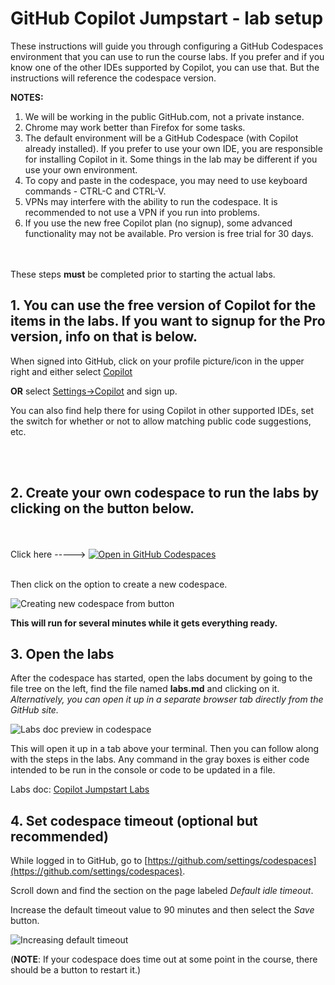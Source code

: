 # GitHub Copilot Jumpstart - lab setup

These instructions will guide you through configuring a GitHub Codespaces environment that you can use to run the course labs. 
If you prefer and if you know one of the other IDEs supported by Copilot, you can use that. But the instructions will reference the codespace version.

**NOTES:**
1. We will be working in the public GitHub.com, not a private instance.
2. Chrome may work better than Firefox for some tasks.
3. The default environment will be a GitHub Codespace (with Copilot already installed). If you prefer to use your own IDE, you are responsible for installing Copilot in it. Some things in the lab may be different if you use your own environment.
4. To copy and paste in the codespace, you may need to use keyboard commands - CTRL-C and CTRL-V.
5. VPNs may interfere with the ability to run the codespace. It is recommended to not use a VPN if you run into problems.
6. If you use the new free Copilot plan (no signup), some advanced functionality may not be available. Pro version is free trial for 30 days.
</br></br></br>

These steps **must** be completed prior to starting the actual labs.

## 1. You can use the free version of Copilot for the items in the labs. If you want to signup for the Pro version, info on that is below.

When signed into GitHub, click on your profile picture/icon in the upper right and either select [Copilot](https://github.com/github-copilot/signup) 

**OR** select [Settings->Copilot](https://github.com/settings/copilot) and sign up.

You can also find help there for using Copilot in other supported IDEs, set the switch for whether or not to allow matching public code suggestions, etc.


<br/><br/>
## 2. Create your own codespace to run the labs by clicking on the button below.
</br></br>
Click here -----> [![Open in GitHub Codespaces](https://github.com/codespaces/badge.svg)](https://codespaces.new/skillrepos/copilot-jumpstart?quickstart=1)
</br></br>

Then click on the option to create a new codespace.

![Creating new codespace from button](./images/cpho2.png?raw=true "Creating new codespace from button")

**This will run for several minutes while it gets everything ready.**
  
## 3. Open the labs

After the codespace has started, open the labs document by going to the file tree on the left, find the file named **labs.md** and clicking on it. *Alternatively, you can open it up in a separate browser tab directly from the GitHub site.*

![Labs doc preview in codespace](./images/cpho4.png?raw=true "Labs doc preview in codespace")

This will open it up in a tab above your terminal. Then you can follow along with the steps in the labs. 
Any command in the gray boxes is either code intended to be run in the console or code to be updated in a file.

Labs doc: [Copilot Jumpstart Labs](labs.md)

## 4. Set codespace timeout (optional but recommended)

While logged in to GitHub, go to [https://github.com/settings/codespaces](https://github.com/settings/codespaces).

Scroll down and find the section on the page labeled *Default idle timeout*. 

Increase the default timeout value to 90 minutes and then select the *Save* button.

![Increasing default timeout](./images/cdd200.png?raw=true "Increasing default timeout")

(**NOTE**: If your codespace does time out at some point in the course, there should be a button to restart it.)
